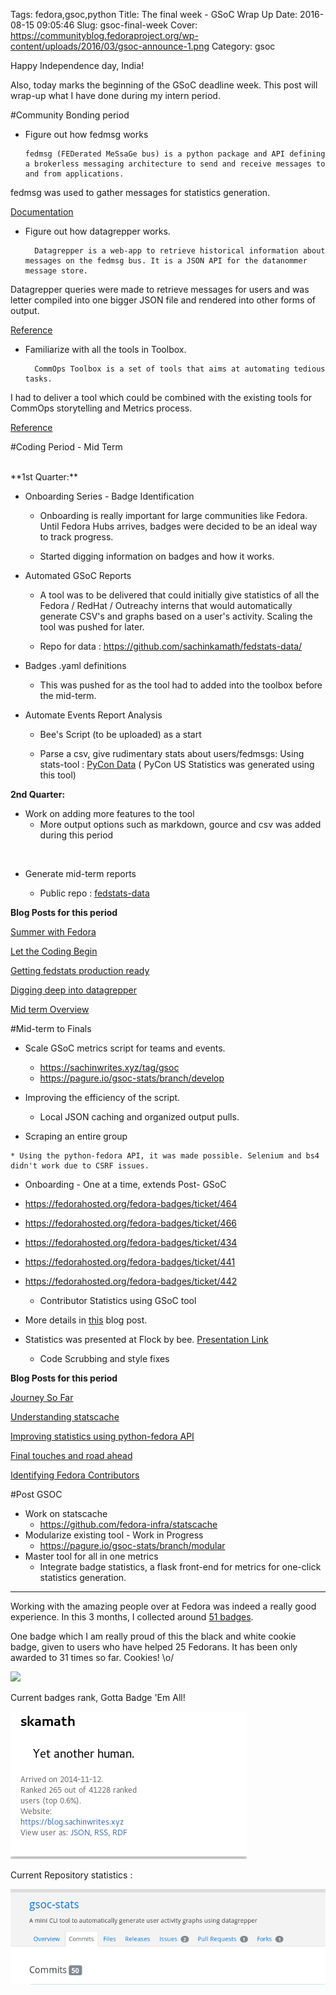 Tags: fedora,gsoc,python
Title: The final week - GSoC Wrap Up
Date: 2016-08-15 09:05:46
Slug: gsoc-final-week
Cover: https://communityblog.fedoraproject.org/wp-content/uploads/2016/03/gsoc-announce-1.png
Category: gsoc

Happy Independence day, India!

Also, today marks the beginning of the GSoC deadline week. This post will wrap-up what I have done during my intern period.


#Community Bonding period


  * Figure out how fedmsg works

        fedmsg (FEDerated MeSsaGe bus) is a python package and API defining a brokerless messaging architecture to send and receive messages to and from applications.

fedmsg was used to gather messages for statistics generation.

   [Documentation](http://www.fedmsg.com/en/latest/)


* Figure out how datagrepper works.

        Datagrepper is a web-app to retrieve historical information about messages on the fedmsg bus. It is a JSON API for the datanommer message store.

Datagrepper queries were made to retrieve messages for users and was letter compiled into one bigger JSON file and rendered into other forms of output.

[Reference](https://apps.fedoraproject.org/datagrepper/reference)


* Familiarize with all the tools in Toolbox.

        CommOps Toolbox is a set of tools that aims at automating tedious tasks.

I had to deliver a tool which could be combined with the existing tools for CommOps storytelling and Metrics process.

[Reference](https://fedoraproject.org/wiki/CommOps#Toolbox)


#Coding Period - Mid Term

<br>
**1st Quarter:**

* Onboarding Series - Badge Identification

     * Onboarding is really important for large communities like Fedora. Until Fedora Hubs arrives, badges were decided to be an ideal way to track progress.

     * Started digging information on badges and how it works.



*  Automated GSoC Reports
    * A tool was to be delivered that could initially give statistics of all the Fedora / RedHat / Outreachy interns that would automatically generate CSV's and graphs based on a user's activity. Scaling the tool was pushed for later.

    * Repo for data : https://github.com/sachinkamath/fedstats-data/

*  Badges .yaml definitions
    * This was pushed for as the tool had to added into the toolbox before the mid-term.


*  Automate Events Report Analysis

   *  Bee's Script (to be uploaded) as a start

   *  Parse a csv, give rudimentary stats about users/fedmsgs:
           Using stats-tool : [PyCon Data](https://docs.google.com/spreadsheets/d/11vOxzGmZKagfHYlkW4dXY4EovRcUXVxOJ5OsEId0DBE/edit#gid=0) ( PyCon US Statistics was generated using this tool)

**2nd Quarter:**

* Work on adding more features to the tool
    * More output options such as markdown, gource and csv was added during this period
<br>

* Generate mid-term reports

    * Public repo : [fedstats-data](https://github.com/sachinkamath/fedstats-data/tree/master/interns-mid-term)



**Blog Posts for this period**

[Summer with Fedora](https://sachinwrites.xyz/2016/05/02/gsoc-16-summer-with-fedora/)

[Let the Coding Begin](https://sachinwrites.xyz/2016/05/25/gsoc-16-let-the-coding-begin/)

[Getting fedstats production ready](https://sachinwrites.xyz/2016/05/28/getting-fedstats-gsoc-production-ready/)

[Digging deep into datagrepper](https://sachinwrites.xyz/2016/06/06/digging-deep-into-datagrepper-more-statistics-features/)

[Mid term Overview](https://sachinwrites.xyz/2016/06/21/fedstats-a-final-overview/)


#Mid-term to Finals

   * Scale GSoC metrics script for teams and events.
       * https://sachinwrites.xyz/tag/gsoc
       * https://pagure.io/gsoc-stats/branch/develop


   * Improving the efficiency of the script.
       * Local JSON caching and organized output pulls.

   * Scraping an entire group

    * Using the python-fedora API, it was made possible. Selenium and bs4 didn't work due to CSRF issues.


   * Onboarding - One at a time, extends Post- GSoC

 * https://fedorahosted.org/fedora-badges/ticket/464
  * https://fedorahosted.org/fedora-badges/ticket/466
 * https://fedorahosted.org/fedora-badges/ticket/434
 * https://fedorahosted.org/fedora-badges/ticket/441
 * https://fedorahosted.org/fedora-badges/ticket/442



   * Contributor Statistics using GSoC tool

* More details in [this](https://sachinwrites.xyz/2016/08/06/identifying-fedora-contributors-stats-for-flock/) blog post.

* Statistics was presented at Flock by bee. [Presentation Link](https://docs.google.com/presentation/d/1ANub0RZtqnLaBDzpiQRUkZdnf7n75Pn9H16gb0wZg68/)

   * Code Scrubbing and style fixes


**Blog Posts for this period**

[Journey So Far](https://sachinwrites.xyz/2016/06/29/gsoc-journey-so-far-badges-milestones-and-more/)

[Understanding statscache](https://sachinwrites.xyz/2016/07/17/understanding-the-statscache-daemon/)

[Improving statistics using python-fedora API](https://sachinwrites.xyz/2016/07/24/improving-statistics-using-python-fedora-api/)

[Final touches and road ahead](https://sachinwrites.xyz/2016/07/30/fedstats-final-touches-and-road-ahead/)

[Identifying Fedora Contributors](https://sachinwrites.xyz/2016/08/06/identifying-fedora-contributors-stats-for-flock/)


#Post GSOC

* Work on statscache
    * https://github.com/fedora-infra/statscache
* Modularize existing tool - Work in Progress
    * https://pagure.io/gsoc-stats/branch/modular
* Master tool for all in one metrics
    * Integrate badge statistics, a flask front-end for metrics for one-click statistics generation.
<hr>

Working with the amazing people over at Fedora was indeed a really good experience. In this 3 months, I collected around [51 badges](https://badges.fedoraproject.org/user/skamath).

One badge which I am really proud of this the black and white cookie badge, given to users who have helped 25 Fedorans. It has been only awarded to 31 times so far. Cookies! \o/

![](https://badges.fedoraproject.org/pngs/blackandwhitecookie.png)

Current badges rank, Gotta Badge 'Em All!

![](images/Screenshot-from-2016-08-15-14-29-53.png)

Current Repository statistics :

![](images/Screenshot-from-2016-08-15-14-31-30.png)
